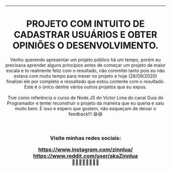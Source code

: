 
<hr>

<h1 align="center"> PROJETO COM INTUITO DE CADASTRAR USUÁRIOS E OBTER OPINIÕES O DESENVOLVIMENTO. </h1>

<p align="center"> Venho querendo apresentar um projeto público há um tempo, porém eu precisava aprender alguns princípios
antes de começar um projeto de maior escala e to realmente feliz com o resultado, não commitei tanto pois eu não estava com
muito tempo para mexer no projeto e hoje (28/09/2020) finalizei ele por completo e ressaltado que estou contente com o resultado. <br>
Este é o único dentre vários outros projetos que eu expus. <br> <br>
Tive como referência o curso de Node.JS do Victor Lima do canal
Guia do Programador e tentei reconstruir o projeto da maneira que eu queria e saiu muito bem. É isso e espero que gostem, não 
esqueçam de deixar o feedback!!! 😄😄


<br>
<br>
<br>




<h3 align="center"><b>Visite minhas redes sociais: 

https://www.instagram.com/zinnlua/
<br>
https://www.reddit.com/user/akaZinnlua
<br>
👨‍💻👨‍💻👨‍💻👨‍💻






